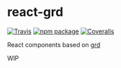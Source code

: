 # react-grd

[![Travis][build-badge]][build]
[![npm package][npm-badge]][npm]
[![Coveralls][coveralls-badge]][coveralls]

React components based on [grd](http://1000ch.github.io/grd/logo.png)

 WIP

[build-badge]: https://img.shields.io/travis/user/repo/master.svg?style=flat-square
[build]: https://travis-ci.org/user/repo

[npm-badge]: https://img.shields.io/npm/v/npm-package.svg?style=flat-square
[npm]: https://www.npmjs.org/package/npm-package

[coveralls-badge]: https://img.shields.io/coveralls/user/repo/master.svg?style=flat-square
[coveralls]: https://coveralls.io/github/user/repo
